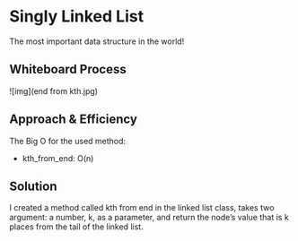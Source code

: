 # Singly Linked List
The most important data structure in the world!

## Whiteboard Process
<!-- Embedded whiteboard image -->

![img](end from kth.jpg)
    

## Approach & Efficiency
The Big O for the used method:

- kth_from_end: O(n)
  

## Solution

I created a method called kth from end in the linked list class, 
takes two  argument: a number, k, as a parameter, and return the node’s value that is k places from the tail of the linked list.
